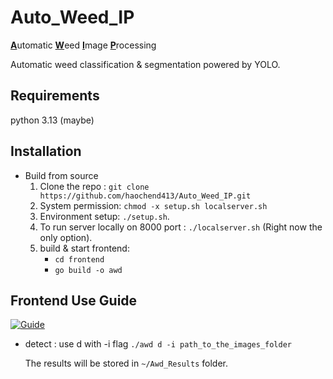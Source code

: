 # Auto_Weed_IP

<u>**A**</u>utomatic <u>**W**</u>eed <u>**I**</u>mage <u>**P**</u>rocessing

Automatic weed classification & segmentation powered by YOLO. 

## Requirements

python 3.13 (maybe)

## Installation

- Build from source
  1. Clone the repo : `git clone https://github.com/haochend413/Auto_Weed_IP.git`
  2. System permission: `chmod -x setup.sh localserver.sh`
  3. Environment setup: `./setup.sh`.
  4. To run server locally on 8000 port : `./localserver.sh` (Right now the only option). 
  5. build & start frontend:
     - `cd frontend`
     - `go build -o awd`

## Frontend Use Guide

[![Guide](https://img.youtube.com/vi/jOXxdtn0LE8/0.jpg)](https://youtu.be/jOXxdtn0LE8)

- detect : use d with -i flag
  `./awd d -i path_to_the_images_folder`

  The results will be stored in `~/Awd_Results` folder. 
